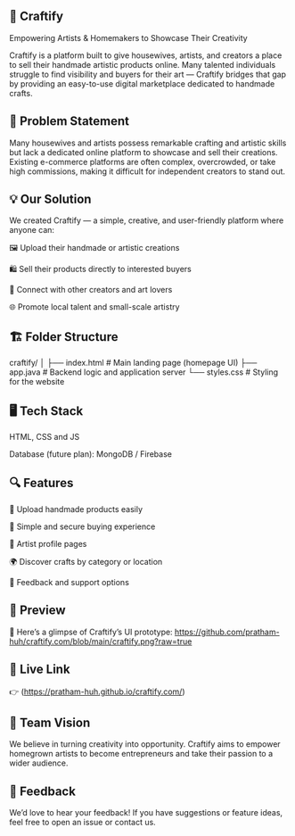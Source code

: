 ## 🧶 Craftify

Empowering Artists & Homemakers to Showcase Their Creativity

Craftify is a platform built to give housewives, artists, and creators a place to sell their handmade artistic products online.
Many talented individuals struggle to find visibility and buyers for their art — Craftify bridges that gap by providing an easy-to-use digital marketplace dedicated to handmade crafts.

## 🧩 Problem Statement

Many housewives and artists possess remarkable crafting and artistic skills but lack a dedicated online platform to showcase and sell their creations.
Existing e-commerce platforms are often complex, overcrowded, or take high commissions, making it difficult for independent creators to stand out.

## 💡 Our Solution

We created Craftify — a simple, creative, and user-friendly platform where anyone can:

🖼️ Upload their handmade or artistic creations

🛍️ Sell their products directly to interested buyers

💬 Connect with other creators and art lovers

🌐 Promote local talent and small-scale artistry

## 🏗️ Folder Structure
craftify/
│
├── index.html       # Main landing page (homepage UI)
├── app.java         # Backend logic and application server
└── styles.css       # Styling for the website

## 🖥️ Tech Stack

HTML, CSS and JS

Database (future plan): MongoDB / Firebase


## 🔍 Features

🎨 Upload handmade products easily

🛒 Simple and secure buying experience

🧵 Artist profile pages

🌍 Discover crafts by category or location

💬 Feedback and support options

## 🚀 Preview

🧩 Here’s a glimpse of Craftify’s UI prototype:
https://github.com/pratham-huh/craftify.com/blob/main/craftify.png?raw=true



## 🔗 Live Link

👉 (https://pratham-huh.github.io/craftify.com/)

## 🧠 Team Vision

We believe in turning creativity into opportunity.
Craftify aims to empower homegrown artists to become entrepreneurs and take their passion to a wider audience.

## 💬 Feedback

We’d love to hear your feedback!
If you have suggestions or feature ideas, feel free to open an issue or contact us.

